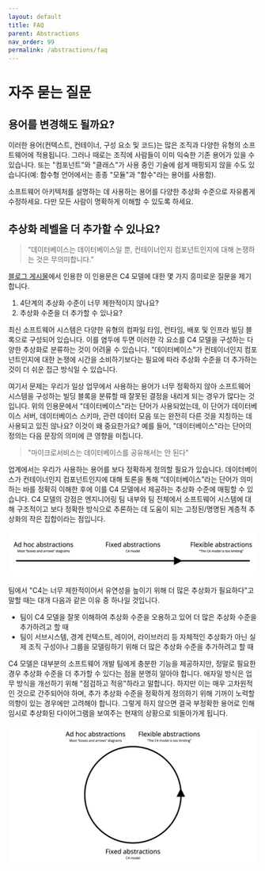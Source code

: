 ```yaml
---
layout: default
title: FAQ
parent: Abstractions
nav_order: 99
permalink: /abstractions/faq
---
```


# 자주 묻는 질문

## 용어를 변경해도 될까요?

이러한 용어(컨텍스트, 컨테이너, 구성 요소 및 코드)는 많은 조직과 다양한 유형의 소프트웨어에 적용됩니다.
그러나 때로는 조직에 사람들이 이미 익숙한 기존 용어가 있을 수 있습니다. 또는 "컴포넌트"와 "클래스"가 사용 중인 기술에 쉽게 매핑되지 않을 수도 있습니다(예: 함수형 언어에서는 종종 "모듈"과 "함수"라는 용어를 사용함).

소프트웨어 아키텍처를 설명하는 데 사용하는 용어를 다양한 추상화 수준으로 자유롭게 수정하세요.
다만 모든 사람이 명확하게 이해할 수 있도록 하세요.

## 추상화 레벨을 더 추가할 수 있나요?

> “데이터베이스는 데이터베이스일 뿐, 컨테이너인지 컴포넌트인지에 대해 논쟁하는 것은 무의미합니다.”

[블로그 게시물](https://www.ilograph.com/blog/posts/concrete-diagramming-models/)에서 인용한 이 인용문은 C4 모델에 대한 몇 가지 흥미로운 질문을 제기합니다.

1. 4단계의 추상화 수준이 너무 제한적이지 않나요?
2. 추상화 수준을 더 추가할 수 있나요?

최신 소프트웨어 시스템은 다양한 유형의 컴파일 타임, 런타임, 배포 및 인프라 빌딩 블록으로 구성되어 있습니다. 이를 염두에 두면 이러한 각 요소를 C4 모델을 구성하는 다양한 추상화로 분류하는 것이 어려울 수 있습니다. "데이터베이스"가 컨테이너인지 컴포넌트인지에 대한 논쟁에 시간을 소비하기보다는 필요에 따라 추상화 수준을 더 추가하는 것이 더 쉬운 접근 방식일 수 있습니다.

여기서 문제는 우리가 일상 업무에서 사용하는 용어가 너무 정확하지 않아 소프트웨어 시스템을 구성하는 빌딩 블록을 분류할 때 잘못된 결정을 내리게 되는 경우가 많다는 것입니다. 위의 인용문에서 "데이터베이스"라는 단어가 사용되었는데, 이 단어가 데이터베이스 서버, 데이터베이스 스키마, 관련 데이터 모음 또는 완전히 다른 것을 지칭하는 데 사용되고 있진 않나요?
이것이 왜 중요한가요? 예를 들어, "데이터베이스"라는 단어의 정의는 다음 문장의 의미에 큰 영향을 미칩니다.

> "마이크로서비스는 데이터베이스를 공유해서는 안 된다"

업계에서는 우리가 사용하는 용어를 보다 정확하게 정의할 필요가 있습니다. 데이터베이스가 컨테이너인지 컴포넌트인지에 대해 토론을 통해 “데이터베이스”라는 단어가 의미하는 바를 정확히 이해한 후에 이를 C4 모델에서 제공하는 추상화 수준에 매핑할 수 있습니다. C4 모델의 강점은 엔지니어링 팀 내부와 팀 전체에서 소프트웨어 시스템에 대해 구조적이고 보다 정확한 방식으로 추론하는 데 도움이 되는 고정된/명명된 계층적 추상화의 작은 집합이라는 점입니다.

![](../images/flexible-abstractions-1.png)

팀에서 "C4는 너무 제한적이어서 유연성을 높이기 위해 더 많은 추상화가 필요하다"고 말할 때는 대개 다음과 같은 이유 중 하나일 것입니다.

- 팀이 C4 모델을 잘못 이해하여 추상화 수준을 오용하고 있어 더 많은 추상화 수준을 추가하려고 할 때
- 팀이 서브시스템, 경계 컨텍스트, 레이어, 라이브러리 등 자체적인 추상화가 아닌 실제 조직 구성이나 그룹을 모델링하기 위해 더 많은 추상화 수준을 추가하려고 할 때

C4 모델은 대부분의 소프트웨어 개발 팀에게 충분한 기능을 제공하지만, 정말로 필요한 경우 추상화 수준을 더 추가할 수 있다는 점을 분명히 알아야 합니다. 애자일 방식은 업무 방식을 개선하기 위해 "점검하고 적응"하라고 말합니다. 하지만 이는 매우 고차원적인 것으로 간주되어야 하며, 추가 추상화 수준을 정확하게 정의하기 위해 기꺼이 노력할 의향이 있는 경우에만 고려해야 합니다.
그렇게 하지 않으면 결국 부정확한 용어로 인해 임시로 추상화된 다이어그램을 보여주는 현재의 상황으로 되돌아가게 됩니다.

![](../images/flexible-abstractions-2.png)
